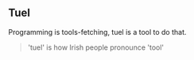 ## Tuel

Programming is tools-fetching, tuel is a tool to do that.

> 'tuel' is how Irish people pronounce 'tool'
